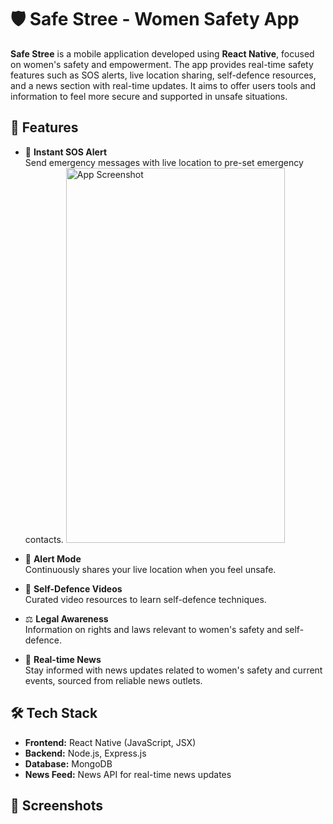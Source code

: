 # 🛡️ Safe Stree - Women Safety App

**Safe Stree** is a mobile application developed using **React Native**, focused on women's safety and empowerment. The app provides real-time safety features such as SOS alerts, live location sharing, self-defence resources, and a news section with real-time updates. It aims to offer users tools and information to feel more secure and supported in unsafe situations.

## 🚀 Features

- 🚨 **Instant SOS Alert**  
  Send emergency messages with live location to pre-set emergency contacts.
  <img src="https://github.com/user-attachments/assets/fb16436c-1516-40c9-a5f2-e98e974e9c01" alt="App Screenshot" width="350" height="600" />
 


- 🔴 **Alert Mode**  
  Continuously shares your live location when you feel unsafe.

- 🎥 **Self-Defence Videos**  
  Curated video resources to learn self-defence techniques.

- ⚖️ **Legal Awareness**  
  Information on rights and laws relevant to women's safety and self-defence.

- 📰 **Real-time News**  
  Stay informed with news updates related to women's safety and current events, sourced from reliable news outlets.

## 🛠️ Tech Stack

- **Frontend:** React Native (JavaScript, JSX)
- **Backend:** Node.js, Express.js
- **Database:** MongoDB
- **News Feed:** News API for real-time news updates

## 📸 Screenshots





